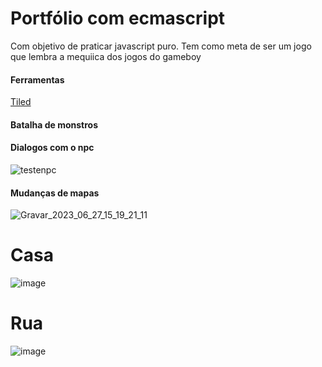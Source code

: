 # Portfólio com ecmascript
Com objetivo de praticar javascript puro.
Tem como meta de ser um jogo que lembra a mequiica dos jogos do gameboy

#### Ferramentas
[Tiled](https://www.mapeditor.org/)


#### Batalha de monstros

#### Dialogos com o npc
![testenpc](https://user-images.githubusercontent.com/19413241/209397012-e67ac093-0e69-4c68-8e86-e77c2d07c878.gif)

#### Mudanças de mapas
![Gravar_2023_06_27_15_19_21_11](https://github.com/FranciscoWallison/wall_poke_port/assets/19413241/87f33d60-480e-4645-9678-8c4453b1fe51)

# Casa
![image](https://user-images.githubusercontent.com/19413241/198895396-26d790ff-09d1-4939-984f-a9cb0ad2c9b7.png)

# Rua
![image](https://user-images.githubusercontent.com/19413241/198895433-b5e8f949-5c70-405f-bd77-c8318dd89f89.png)
